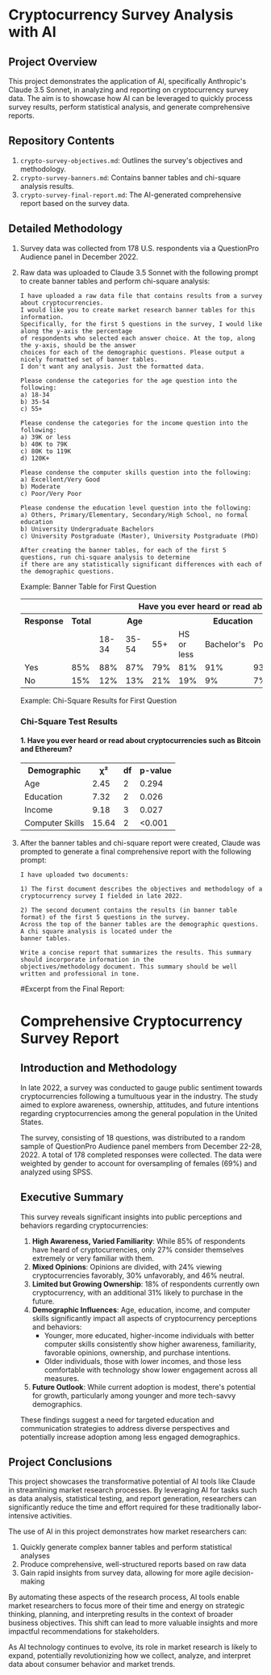 # Cryptocurrency Survey Analysis with AI

## Project Overview

This project demonstrates the application of AI, specifically Anthropic's Claude 3.5 Sonnet, in analyzing and reporting on cryptocurrency survey data. The aim is to showcase how AI can be leveraged to quickly process survey results, perform statistical analysis, and generate comprehensive reports.

## Repository Contents

1. `crypto-survey-objectives.md`: Outlines the survey's objectives and methodology.
2. `crypto-survey-banners.md`: Contains banner tables and chi-square analysis results.
3. `crypto-survey-final-report.md`: The AI-generated comprehensive report based on the survey data.

## Detailed Methodology

1. Survey data was collected from 178 U.S. respondents via a QuestionPro Audience panel in December 2022.

2. Raw data was uploaded to Claude 3.5 Sonnet with the following prompt to create banner tables and perform chi-square analysis:

   ```
   I have uploaded a raw data file that contains results from a survey about cryptocurrencies.
   I would like you to create market research banner tables for this information.
   Specifically, for the first 5 questions in the survey, I would like along the y-axis the percentage
   of respondents who selected each answer choice. At the top, along the y-axis, should be the answer
   choices for each of the demographic questions. Please output a nicely formatted set of banner tables.
   I don't want any analysis. Just the formatted data. 

   Please condense the categories for the age question into the following: 
   a) 18-34 
   b) 35-54 
   c) 55+

   Please condense the categories for the income question into the following: 
   a) 39K or less 
   b) 40K to 79K 
   c) 80K to 119K 
   d) 120K+ 

   Please condense the computer skills question into the following: 
   a) Excellent/Very Good 
   b) Moderate 
   c) Poor/Very Poor 

   Please condense the education level question into the following: 
   a) Others, Primary/Elementary, Secondary/High School, no formal education
   b) University Undergraduate Bachelors 
   c) University Postgraduate (Master), University Postgraduate (PhD)

   After creating the banner tables, for each of the first 5 questions, run chi-square analysis to determine
   if there are any statistically significant differences with each of the demographic questions.
   ```

   Example: Banner Table for First Question

   <table>
   <tr>
   <th colspan="14">Have you ever heard or read about cryptocurrencies such as Bitcoin and Ethereum?</th>
   </tr>
   <tr>
   <th>Response</th>
   <th>Total</th>
   <th colspan="3">Age</th>
   <th colspan="3">Education</th>
   <th colspan="4">Income</th>
   <th colspan="3">Computer Skills</th>
   </tr>
   <tr>
   <td></td>
   <td></td>
   <td>18-34</td>
   <td>35-54</td>
   <td>55+</td>
   <td>HS or less</td>
   <td>Bachelor's</td>
   <td>Postgrad</td>
   <td>≤$39K</td>
   <td>$40K-$79K</td>
   <td>$80K-$119K</td>
   <td>≥$120K</td>
   <td>Excellent/Very Good</td>
   <td>Moderate</td>
   <td>Poor/Very Poor</td>
   </tr>
   <tr>
   <td>Yes</td>
   <td>85%</td>
   <td>88%</td>
   <td>87%</td>
   <td>79%</td>
   <td>81%</td>
   <td>91%</td>
   <td>93%</td>
   <td>80%</td>
   <td>89%</td>
   <td>93%</td>
   <td>92%</td>
   <td>91%</td>
   <td>82%</td>
   <td>67%</td>
   </tr>
   <tr>
   <td>No</td>
   <td>15%</td>
   <td>12%</td>
   <td>13%</td>
   <td>21%</td>
   <td>19%</td>
   <td>9%</td>
   <td>7%</td>
   <td>20%</td>
   <td>11%</td>
   <td>7%</td>
   <td>8%</td>
   <td>9%</td>
   <td>18%</td>
   <td>33%</td>
   </tr>
   </table>

   Example: Chi-Square Results for First Question

   <h3>Chi-Square Test Results</h3>

   <h4>1. Have you ever heard or read about cryptocurrencies such as Bitcoin and Ethereum?</h4>

   <table>
   <tr><th>Demographic</th><th>χ²</th><th>df</th><th>p-value</th></tr>
   <tr><td>Age</td><td>2.45</td><td>2</td><td>0.294</td></tr>
   <tr><td>Education</td><td>7.32</td><td>2</td><td>0.026</td></tr>
   <tr><td>Income</td><td>9.18</td><td>3</td><td>0.027</td></tr>
   <tr><td>Computer Skills</td><td>15.64</td><td>2</td><td>&lt;0.001</td></tr>
   </table>

3. After the banner tables and chi-square report were created, Claude was prompted to generate a final comprehensive report with the following prompt:

   ```
   I have uploaded two documents:

   1) The first document describes the objectives and methodology of a cryptocurrency survey I fielded in late 2022.

   2) The second document contains the results (in banner table format) of the first 5 questions in the survey.
   Across the top of the banner tables are the demographic questions. A chi square analysis is located under the
   banner tables. 

   Write a concise report that summarizes the results. This summary should incorporate information in the
   objectives/methodology document. This summary should be well written and professional in tone.
   ```

   #Excerpt from the Final Report:

   <h1>Comprehensive Cryptocurrency Survey Report</h1>

   <h2>Introduction and Methodology</h2>

   <p>In late 2022, a survey was conducted to gauge public sentiment towards cryptocurrencies following a tumultuous year in the industry. The study aimed to explore awareness, ownership, attitudes, and future intentions regarding cryptocurrencies among the general population in the United States.</p>

   <p>The survey, consisting of 18 questions, was distributed to a random sample of QuestionPro Audience panel members from December 22-28, 2022. A total of 178 completed responses were collected. The data were weighted by gender to account for oversampling of females (69%) and analyzed using SPSS.</p>

   <h2>Executive Summary</h2>

   <p>This survey reveals significant insights into public perceptions and behaviors regarding cryptocurrencies:</p>

   <ol>
   <li><strong>High Awareness, Varied Familiarity</strong>: While 85% of respondents have heard of cryptocurrencies, only 27% consider themselves extremely or very familiar with them.</li>

   <li><strong>Mixed Opinions</strong>: Opinions are divided, with 24% viewing cryptocurrencies favorably, 30% unfavorably, and 46% neutral.</li>

   <li><strong>Limited but Growing Ownership</strong>: 18% of respondents currently own cryptocurrency, with an additional 31% likely to purchase in the future.</li>

   <li><strong>Demographic Influences</strong>: Age, education, income, and computer skills significantly impact all aspects of cryptocurrency perceptions and behaviors:
      <ul>
      <li>Younger, more educated, higher-income individuals with better computer skills consistently show higher awareness, familiarity, favorable opinions, ownership, and purchase intentions.</li>
      <li>Older individuals, those with lower incomes, and those less comfortable with technology show lower engagement across all measures.</li>
      </ul>
   </li>

   <li><strong>Future Outlook</strong>: While current adoption is modest, there's potential for growth, particularly among younger and more tech-savvy demographics.</li>
   </ol>

   <p>These findings suggest a need for targeted education and communication strategies to address diverse perspectives and potentially increase adoption among less engaged demographics.</p>

## Project Conclusions

This project showcases the transformative potential of AI tools like Claude in streamlining market research processes. By leveraging AI for tasks such as data analysis, statistical testing, and report generation, researchers can significantly reduce the time and effort required for these traditionally labor-intensive activities.

The use of AI in this project demonstrates how market researchers can:

1. Quickly generate complex banner tables and perform statistical analyses
2. Produce comprehensive, well-structured reports based on raw data
3. Gain rapid insights from survey data, allowing for more agile decision-making

By automating these aspects of the research process, AI tools enable market researchers to focus more of their time and energy on strategic thinking, planning, and interpreting results in the context of broader business objectives. This shift can lead to more valuable insights and more impactful recommendations for stakeholders.

As AI technology continues to evolve, its role in market research is likely to expand, potentially revolutionizing how we collect, analyze, and interpret data about consumer behavior and market trends.



